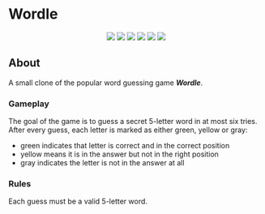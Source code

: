 # Wordle

<p align="center">
    <a href="https://reactjs.org/" alt="React">
        <img src="https://img.shields.io/badge/framework-React-61dbfb" /></a>
    <a href="https://www.typescriptlang.org/" alt="TypeScript">
        <img src="https://img.shields.io/badge/language-TypeScript-3178c6" /></a>
    <a href="https://styled-components.com/" alt="Styled Components">
        <img src="https://img.shields.io/badge/styling-Styled_Components-dd6f93" /></a>
    <a href="https://react.semantic-ui.com/" alt="Styled Components">
        <img src="https://img.shields.io/badge/component_library-Semantic_UI_React-35bdb2" /></a>
    <a href="https://eslint.org/" alt="Eslint">
        <img src="https://img.shields.io/badge/linter-ESLint-4a31c3" /></a>
    <a href="https://prettier.io/" alt="Prettier">
        <img src="https://img.shields.io/badge/code_style-Prettier-ff69b4" /></a>
</p>


## About

A small clone of the popular word guessing game _**Wordle**_.


### Gameplay

The goal of the game is to guess a secret 5-letter word in at most six tries. 
After every guess, each letter is marked as either green, yellow or gray:

- green indicates that letter is correct and in the correct position
- yellow means it is in the answer but not in the right position
- gray indicates the letter is not in the answer at all


### Rules

Each guess must be a valid 5-letter word.

